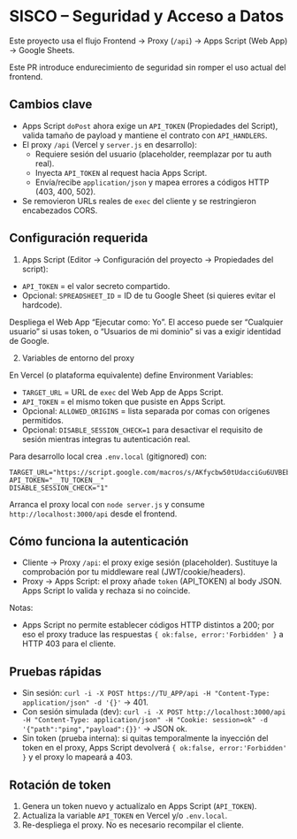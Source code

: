 # SISCO – Seguridad y Acceso a Datos

Este proyecto usa el flujo Frontend → Proxy (`/api`) → Apps Script (Web App) → Google Sheets.

Este PR introduce endurecimiento de seguridad sin romper el uso actual del frontend.

## Cambios clave

- Apps Script `doPost` ahora exige un `API_TOKEN` (Propiedades del Script), valida tamaño de payload y mantiene el contrato con `API_HANDLERS`.
- El proxy `/api` (Vercel y `server.js` en desarrollo):
  - Requiere sesión del usuario (placeholder, reemplazar por tu auth real).
  - Inyecta `API_TOKEN` al request hacia Apps Script.
  - Envía/recibe `application/json` y mapea errores a códigos HTTP (403, 400, 502).
- Se removieron URLs reales de `exec` del cliente y se restringieron encabezados CORS.

## Configuración requerida

1) Apps Script (Editor → Configuración del proyecto → Propiedades del script):

- `API_TOKEN` = el valor secreto compartido.
- Opcional: `SPREADSHEET_ID` = ID de tu Google Sheet (si quieres evitar el hardcode).

Despliega el Web App “Ejecutar como: Yo”. El acceso puede ser “Cualquier usuario” si usas token, o “Usuarios de mi dominio” si vas a exigir identidad de Google.

2) Variables de entorno del proxy

En Vercel (o plataforma equivalente) define Environment Variables:

- `TARGET_URL` = URL de `exec` del Web App de Apps Script.
- `API_TOKEN`  = el mismo token que pusiste en Apps Script.
- Opcional: `ALLOWED_ORIGINS` = lista separada por comas con orígenes permitidos.
- Opcional: `DISABLE_SESSION_CHECK=1` para desactivar el requisito de sesión mientras integras tu autenticación real.

Para desarrollo local crea `.env.local` (gitignored) con:

```
TARGET_URL="https://script.google.com/macros/s/AKfycbw50tUdacciGu6UVBEbtRvFjrH7RKL77F6nXF0TYidtsur5QcszRtlYJkG4vLUsabAI8g/exec"
API_TOKEN="__TU_TOKEN__"
DISABLE_SESSION_CHECK="1"
```

Arranca el proxy local con `node server.js` y consume `http://localhost:3000/api` desde el frontend.

## Cómo funciona la autenticación

- Cliente → Proxy `/api`: el proxy exige sesión (placeholder). Sustituye la comprobación por tu middleware real (JWT/cookie/headers).
- Proxy → Apps Script: el proxy añade `token` (API_TOKEN) al body JSON. Apps Script lo valida y rechaza si no coincide.

Notas:

- Apps Script no permite establecer códigos HTTP distintos a 200; por eso el proxy traduce las respuestas `{ ok:false, error:'Forbidden' }` a HTTP 403 para el cliente.

## Pruebas rápidas

- Sin sesión: `curl -i -X POST https://TU_APP/api -H "Content-Type: application/json" -d '{}'` → 401.
- Con sesión simulada (dev): `curl -i -X POST http://localhost:3000/api -H "Content-Type: application/json" -H "Cookie: session=ok" -d '{"path":"ping","payload":{}}'` → JSON ok.
- Sin token (prueba interna): si quitas temporalmente la inyección del token en el proxy, Apps Script devolverá `{ ok:false, error:'Forbidden' }` y el proxy lo mapeará a 403.

## Rotación de token

1) Genera un token nuevo y actualízalo en Apps Script (`API_TOKEN`).
2) Actualiza la variable `API_TOKEN` en Vercel y/o `.env.local`.
3) Re-despliega el proxy. No es necesario recompilar el cliente.
